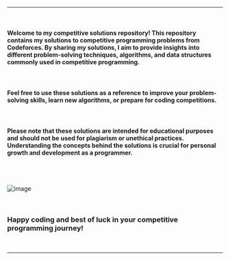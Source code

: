 <br/>

<br/>

---
<br/>

#### Welcome to my competitive solutions repository! This repository contains my solutions to competitive programming problems from  Codeforces. By sharing my solutions, I aim to provide insights into different problem-solving techniques, algorithms, and data structures commonly used in competitive programming.


<br/>


#### Feel free to use these solutions as a reference to improve your problem-solving skills, learn new algorithms, or prepare for coding competitions. 

<br/>

#### Please note that these solutions are intended for educational purposes and should not be used for plagiarism or unethical practices. Understanding the concepts behind the solutions is crucial for personal growth and development as a programmer.

<br/>
<br/>

![image](https://github.com/nayemuddinn/Competitive-programming/assets/126597905/49fcba2a-dbdb-437a-910b-0e7b9617a6ba)


<br/>

### Happy coding and best of luck in your competitive programming journey!

<br/>

---
